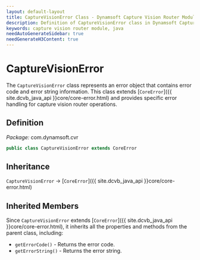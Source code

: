 ```yaml
---
layout: default-layout
title: CaptureVisionError Class - Dynamsoft Capture Vision Router Module Java Edition API Reference
description: Definition of CaptureVisionError class in Dynamsoft Capture Vision Router Module Java Edition.
keywords: capture vision router module, java
needAutoGenerateSidebar: true
needGenerateH3Content: true
---
```


# CaptureVisionError

The `CaptureVisionError` class represents an error object that contains error code and error string information. This class extends [`CoreError`]({{ site.dcvb_java_api }}core/core-error.html) and provides specific error handling for capture vision router operations.

## Definition

*Package:* com.dynamsoft.cvr

```java
public class CaptureVisionError extends CoreError
```

## Inheritance

`CaptureVisionError` -> [`CoreError`]({{ site.dcvb_java_api }}core/core-error.html)

## Inherited Members

Since `CaptureVisionError` extends [`CoreError`]({{ site.dcvb_java_api }}core/core-error.html), it inherits all the properties and methods from the parent class, including:

- `getErrorCode()` - Returns the error code.
- `getErrorString()` - Returns the error string.

